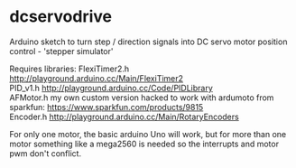 dcservodrive
============

Arduino sketch to turn step / direction signals into DC servo motor position control - 'stepper simulator' 

Requires libraries:
FlexiTimer2.h   http://playground.arduino.cc/Main/FlexiTimer2<br/>
PID_v1.h        http://playground.arduino.cc/Code/PIDLibrary<br/>
AFMotor.h       my own custom version hacked to work with ardumoto from sparkfun:  https://www.sparkfun.com/products/9815<br/>
Encoder.h       http://playground.arduino.cc/Main/RotaryEncoders</br>

For only one motor, the basic arduino Uno will work, but for more than one motor something like a mega2560 is needed so the interrupts and motor pwm don't conflict. 

